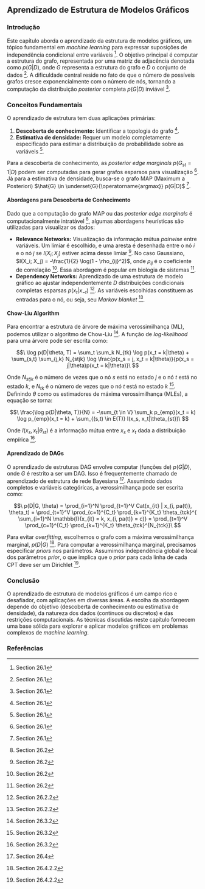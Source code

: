 ## Aprendizado de Estrutura de Modelos Gráficos

### Introdução
Este capítulo aborda o aprendizado da estrutura de modelos gráficos, um tópico fundamental em *machine learning* para expressar suposições de independência condicional entre variáveis [^1]. O objetivo principal é computar a estrutura do grafo, representada por uma matriz de adjacência denotada como $p(G|D)$, onde $G$ representa a estrutura do grafo e $D$ o conjunto de dados [^1]. A dificuldade central reside no fato de que o número de possíveis grafos cresce exponencialmente com o número de nós, tornando a computação da distribuição *posterior* completa $p(G|D)$ inviável [^1].

### Conceitos Fundamentais
O aprendizado de estrutura tem duas aplicações primárias:
1.  **Descoberta de conhecimento:** Identificar a topologia do grafo [^1].
2.  **Estimativa de densidade:** Requer um modelo completamente especificado para estimar a distribuição de probabilidade sobre as variáveis [^1].

Para a descoberta de conhecimento, as *posterior edge marginals* $p(G_{st} = 1|D)$ podem ser computadas para gerar grafos esparsos para visualização [^1]. Já para a estimativa de densidade, busca-se o grafo MAP (Maximum a Posteriori) $\hat{G} \in \underset{G}{\operatorname{argmax}} p(G|D)$ [^1].

#### Abordagens para Descoberta de Conhecimento
Dado que a computação do grafo MAP ou das *posterior edge marginals* é computacionalmente intratável [^2], algumas abordagens heurísticas são utilizadas para visualizar os dados:
*   **Relevance Networks:** Visualização da informação mútua *pairwise* entre variáveis. Um limiar é escolhido, e uma aresta é desenhada entre o nó *i* e o nó *j* se $I(X_i; X_j)$ estiver acima desse limiar [^2]. No caso Gaussiano, $I(X_i; X_j) = -\frac{1}{2} \log(1 - \rho_{ij}^2)$, onde $\rho_{ij}$ é o coeficiente de correlação [^2]. Essa abordagem é popular em biologia de sistemas [^2].
*   **Dependency Networks:** Aprendizado de uma estrutura de modelo gráfico ao ajustar independentemente $D$ distribuições condicionais completas esparsas $p(x_t|x_{-t})$ [^3]. As variáveis escolhidas constituem as entradas para o nó, ou seja, seu *Markov blanket* [^3].

#### Chow-Liu Algorithm
Para encontrar a estrutura de árvore de máxima verossimilhança (ML), podemos utilizar o algoritmo de Chow-Liu [^6]. A função de *log-likelihood* para uma árvore pode ser escrita como:

$$\
\log p(D|\theta, T) = \sum_t \sum_k N_{tk} \log p(x_t = k|\theta) + \sum_{s,t} \sum_{j,k} N_{stjk} \log \frac{p(x_s = j, x_t = k|\theta)}{p(x_s = j|\theta)p(x_t = k|\theta)}\
$$

Onde $N_{stjk}$ é o número de vezes que o nó $s$ está no estado $j$ e o nó $t$ está no estado $k$, e $N_{tk}$ é o número de vezes que o nó $t$ está no estado $k$ [^6]. Definindo $\theta$ como os estimadores de máxima verossimilhança (MLEs), a equação se torna:

$$\
\frac{\log p(D|\theta, T)}{N} = -\sum_{t \in V} \sum_k p_{emp}(x_t = k) \log p_{emp}(x_t = k) + \sum_{(s,t) \in E(T)} I(x_s, x_t|\theta_{st})\
$$

Onde $I(x_s, x_t|\theta_{st})$ é a informação mútua entre $x_s$ e $x_t$ dada a distribuição empírica [^6].

#### Aprendizado de DAGs

O aprendizado de estruturas DAG envolve computar (funções de) $p(G|D)$, onde $G$ é restrito a ser um DAG. Isso é frequentemente chamado de aprendizado de estrutura de rede Bayesiana [^8]. Assumindo dados completos e variáveis categóricas, a verossimilhança pode ser escrita como:

$$\
p(D|G, \theta) = \prod_{i=1}^N \prod_{t=1}^V Cat(x_{it} | x_{i, pa(t)}, \theta_t) = \prod_{t=1}^V \prod_{c=1}^{C_t} \prod_{k=1}^{K_t} \theta_{tck}^{ \sum_{i=1}^N \mathbb{I}(x_{it} = k, x_{i, pa(t)} = c)} = \prod_{t=1}^V \prod_{c=1}^{C_t} \prod_{k=1}^{K_t} \theta_{tck}^{N_{tck}}\
$$

Para evitar *overfitting*, escolhemos o grafo com a máxima verossimilhança marginal, $p(D|G)$ [^10]. Para computar a verossimilhança marginal, precisamos especificar *priors* nos parâmetros. Assumimos independência global e local dos parâmetros *prior*, o que implica que o *prior* para cada linha de cada CPT deve ser um Dirichlet [^11].

### Conclusão
O aprendizado de estrutura de modelos gráficos é um campo rico e desafiador, com aplicações em diversas áreas. A escolha da abordagem depende do objetivo (descoberta de conhecimento ou estimativa de densidade), da natureza dos dados (contínuos ou discretos) e das restrições computacionais. As técnicas discutidas neste capítulo fornecem uma base sólida para explorar e aplicar modelos gráficos em problemas complexos de *machine learning*.

### Referências
[^1]: Section 26.1
[^2]: Section 26.2
[^3]: Section 26.2.2
[^6]: Section 26.3.2
[^8]: Section 26.4
[^10]: Section 26.4.2.2
[^11]: Section 26.4.2.2
<!-- END -->